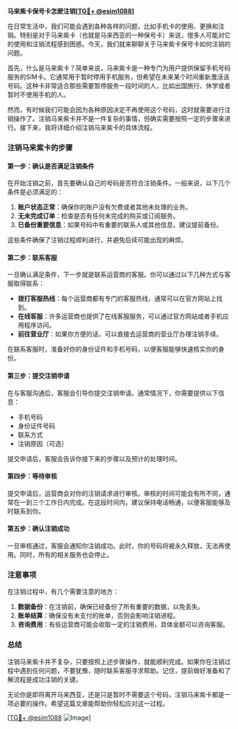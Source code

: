 **马来紫卡保号卡怎麽注销[[TG💪+ @esim1088](https://t.me/s/esim1088)]**

在日常生活中，我们可能会遇到各种各样的问题，比如手机卡的使用、更换和注销。特别是对于马来紫卡（也就是马来西亚的一种保号卡）来说，很多人可能对它的使用和注销流程感到困惑。今天，我们就来聊聊关于马来紫卡保号卡如何注销的问题。

首先，什么是马来紫卡？简单来说，马来紫卡是一种专门为用户提供保留手机号码服务的SIM卡。它通常用于暂时停用手机服务，但希望在未来某个时间重新激活该号码。这种卡非常适合那些需要暂停服务一段时间的人，比如出国旅行、休学或者暂时不使用手机的人。

然而，有时候我们可能会因为各种原因决定不再使用这个号码，这时就需要进行注销操作了。注销马来紫卡并不是一件复杂的事情，但确实需要按照一定的步骤来进行。接下来，我将详细介绍注销马来紫卡的具体流程。

### 注销马来紫卡的步骤

#### 第一步：确认是否满足注销条件
在开始注销之前，首先要确认自己的号码是否符合注销条件。一般来说，以下几个条件是必须满足的：

1. **账户状态正常**：确保你的账户没有欠费或者其他未处理的业务。
2. **无未完成订单**：检查是否有任何未完成的购买或订阅服务。
3. **已备份重要信息**：如果号码中有重要的联系人或其他信息，建议提前备份。

这些条件确保了注销过程顺利进行，并避免后续可能出现的麻烦。

#### 第二步：联系客服
一旦确认满足条件，下一步就是联系运营商的客服。你可以通过以下几种方式与客服取得联系：

- **拨打客服热线**：每个运营商都有专门的客服热线，通常可以在官方网站上找到。
- **在线客服**：许多运营商也提供了在线客服服务，可以通过官方网站或者手机应用程序访问。
- **前往营业厅**：如果你方便的话，可以直接去运营商的营业厅办理注销手续。

在联系客服时，准备好你的身份证件和手机号码，以便客服能够快速核实你的身份。

#### 第三步：提交注销申请
在与客服沟通后，客服会引导你提交注销申请。通常情况下，你需要提供以下信息：

- 手机号码
- 身份证件号码
- 联系方式
- 注销原因（可选）

提交申请后，客服会告诉你接下来的步骤以及预计的处理时间。

#### 第四步：等待审核
提交申请后，运营商会对你的注销请求进行审核。审核的时间可能会有所不同，通常在一到三个工作日内完成。在这段时间内，建议保持电话畅通，以便客服能够及时联系到你。

#### 第五步：确认注销成功
一旦审核通过，客服会通知你注销成功。此时，你的号码将被永久释放，无法再使用。同时，所有的相关服务也会停止。

### 注意事项

在注销过程中，有几个需要注意的地方：

1. **数据备份**：在注销前，确保已经备份了所有重要的数据，以免丢失。
2. **账单结算**：确保没有未支付的账单，否则会影响注销进程。
3. **咨询费用**：有些运营商可能会收取一定的注销费用，具体金额可以咨询客服。

### 总结

注销马来紫卡并不复杂，只要按照上述步骤操作，就能顺利完成。如果你在注销过程中遇到任何问题，不要犹豫，随时联系客服寻求帮助。记住，提前做好准备和了解流程是成功注销的关键。

无论你是即将离开马来西亚，还是只是暂时不需要这个号码，注销马来紫卡都是一项必要的操作。希望这篇文章能帮助你轻松应对这一过程。

[[TG💪+ @esim1088](https://t.me/s/esim1088) ![Image](https://i.postimg.cc/4NQfJmqS/Snipaste-2025-05-13-00-14-12.png)]